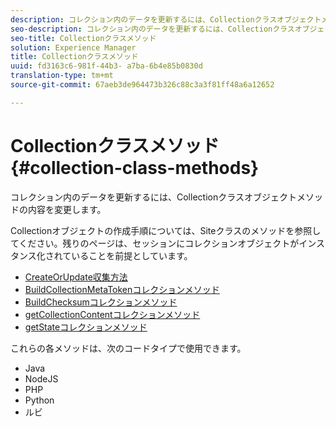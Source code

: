 ```yaml
---
description: コレクション内のデータを更新するには、Collectionクラスオブジェクトメソッドの内容を変更します。
seo-description: コレクション内のデータを更新するには、Collectionクラスオブジェクトメソッドの内容を変更します。
seo-title: Collectionクラスメソッド
solution: Experience Manager
title: Collectionクラスメソッド
uuid: fd3163c6-981f-44b3- a7ba-6b4e85b0830d
translation-type: tm+mt
source-git-commit: 67aeb3de964473b326c88c3a3f81ff48a6a12652

---
```



# Collectionクラスメソッド{#collection-class-methods}

コレクション内のデータを更新するには、Collectionクラスオブジェクトメソッドの内容を変更します。

Collectionオブジェクトの作成手順については、Siteクラスのメソッドを参照してください。残りのページは、セッションにコレクションオブジェクトがインスタンス化されていることを前提としています。

* [CreateOrUpdate収集方法](#r_createorupdate_collection_method)
* [BuildCollectionMetaTokenコレクションメソッド](#r_buildcollectionmetatoken_collection_method)
* [BuildChecksumコレクションメソッド](#r_buildchecksum_collection_method)
* [getCollectionContentコレクションメソッド](#t_getcollectioncontent_collection_method)
* [getStateコレクションメソッド](#r_geturn_collection_method)

これらの各メソッドは、次のコードタイプで使用できます。

* Java
* NodeJS
* PHP
* Python
* ルビ

